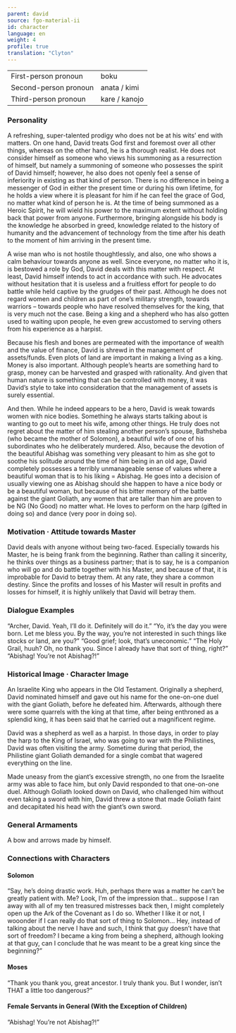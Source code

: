 ```yaml
---
parent: david
source: fgo-material-ii
id: character
language: en
weight: 4
profile: true
translation: "Clyton"
---
```


<table>
  <tr><td>First-person pronoun</td><td>boku</td></tr>
  <tr><td>Second-person pronoun</td><td>anata / kimi</td></tr>
  <tr><td>Third-person pronoun</td><td>kare / kanojo</td></tr>
</table>

### Personality

A refreshing, super-talented prodigy who does not be at his wits’ end with matters. On one hand, David treats God first and foremost over all other things, whereas on the other hand, he is a thorough realist. He does not consider himself as someone who views his summoning as a resurrection of himself, but namely a summoning of someone who possesses the spirit of David himself; however, he also does not openly feel a sense of inferiority in existing as that kind of person. There is no difference in being a messenger of God in either the present time or during his own lifetime, for he holds a view where it is pleasant for him if he can feel the grace of God, no matter what kind of person he is. At the time of being summoned as a Heroic Spirit, he will wield his power to the maximum extent without holding back that power from anyone. Furthermore, bringing alongside his body is the knowledge he absorbed in greed, knowledge related to the history of humanity and the advancement of technology from the time after his death to the moment of him arriving in the present time.

A wise man who is not hostile thoughtlessly, and also, one who shows a calm behaviour towards anyone as well. Since everyone, no matter who it is, is bestowed a role by God, David deals with this matter with respect. At least, David himself intends to act in accordance with such. He advocates without hesitation that it is useless and a fruitless effort for people to do battle while held captive by the grudges of their past. Although he does not regard women and children as part of one’s military strength, towards warriors – towards people who have resolved themselves for the king, that is very much not the case. Being a king and a shepherd who has also gotten used to waiting upon people, he even grew accustomed to serving others from his experience as a harpist.

Because his flesh and bones are permeated with the importance of wealth and the value of finance, David is shrewd in the management of assets/funds. Even plots of land are important in making a living as a king. Money is also important. Although people’s hearts are something hard to grasp, money can be harvested and grasped with rationality. And given that human nature is something that can be controlled with money, it was David’s style to take into consideration that the management of assets is surely essential.

And then. While he indeed appears to be a hero, David is weak towards women with nice bodies. Something he always starts talking about is wanting to go out to meet his wife, among other things. He truly does not regret about the matter of him stealing another person’s spouse, Bathsheba (who became the mother of Solomon), a beautiful wife of one of his subordinates who he deliberately murdered. Also, because the devotion of the beautiful Abishag was something very pleasant to him as she got to soothe his solitude around the time of him being in an old age, David completely possesses a terribly unmanageable sense of values where a beautiful woman that is to his liking = Abishag. He goes into a decision of usually viewing one as Abishag should she happen to have a nice body or be a beautiful woman, but because of his bitter memory of the battle against the giant Goliath, any women that are taller than him are proven to be NG (No Good) no matter what. He loves to perform on the harp (gifted in doing so) and dance (very poor in doing so).

### Motivation · Attitude towards Master

David deals with anyone without being two-faced. Especially towards his Master, he is being frank from the beginning. Rather than calling it sincerity, he thinks over things as a business partner; that is to say, he is a companion who will go and do battle together with his Master, and because of that, it is improbable for David to betray them. At any rate, they share a common destiny. Since the profits and losses of his Master will result in profits and losses for himself, it is highly unlikely that David will betray them.

### Dialogue Examples

“Archer, David. Yeah, I’ll do it. Definitely will do it.”
“Yo, it’s the day you were born. Let me bless you. By the way, you’re not interested in such things like stocks or land, are you?”
“Good grief; look, that’s uneconomic.”
“The Holy Grail, huuh? Oh, no thank you. Since I already have that sort of thing, right?”
“Abishag! You’re not Abishag?!”

### Historical Image · Character Image

An Israelite King who appears in the Old Testament. Originally a shepherd, David nominated himself and gave out his name for the one-on-one duel with the giant Goliath, before he defeated him. Afterwards, although there were some quarrels with the king at that time, after being enthroned as a splendid king, it has been said that he carried out a magnificent regime.

David was a shepherd as well as a harpist. In those days, in order to play the harp to the King of Israel, who was going to war with the Philistines, David was often visiting the army. Sometime during that period, the Philistine giant Goliath demanded for a single combat that wagered everything on the line.

Made uneasy from the giant’s excessive strength, no one from the Israelite army was able to face him, but only David responded to that one-on-one duel. Although Goliath looked down on David, who challenged him without even taking a sword with him, David threw a stone that made Goliath faint and decapitated his head with the giant’s own sword.

### General Armaments

A bow and arrows made by himself.

### Connections with Characters

#### Solomon

“Say, he’s doing drastic work. Huh, perhaps there was a matter he can’t be greatly patient with. Me? Look, I’m of the impression that… suppose I ran away with all of my ten treasured mistresses back then, I might completely open up the Ark of the Covenant as I do so. Whether I like it or not, I wooonder if I can really do that sort of thing to Solomon… Hey, instead of talking about the nerve I have and such, I think that guy doesn’t have that sort of freedom? I became a king from being a shepherd, although looking at that guy, can I conclude that he was meant to be a great king since the beginning?”

#### Moses

“Thank you thank you, great ancestor. I truly thank you. But I wonder, isn’t THAT a little too dangerous?”

#### Female Servants in General (With the Exception of Children)

“Abishag! You’re not Abishag?!”
